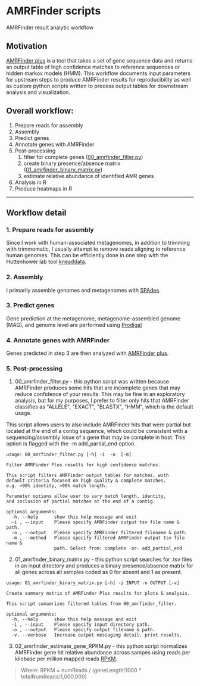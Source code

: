 # AMRFinder scripts
AMRFinder result analytic workflow

## Motivation
[AMRFinder plus](https://www.ncbi.nlm.nih.gov/pathogens/antimicrobial-resistance/AMRFinder/) is a tool that takes a set of gene sequence data and returns an output table of high confidence matches to reference sequences or hidden markov models (HMM).  This workflow documents input parameters for upstream steps to produce AMRFinder results for reproducibility as well as custom python scripts written to process output tables for downstream analysis and visualization.

## Overall workflow:
1. Prepare reads for assembly
2. Assembly
3. Predict genes
4. Annotate genes with AMRFinder
5. Post-processing
	1. filter for complete genes ([00_amrfinder_filter.py](https://github.com/michaelwoodworth/AMRFinder_scripts/blob/master/01_amrfinder_binary_matrix.py))
	2. create binary presence/absence matrix ([01_amrfinder_binary_matrix.py](https://github.com/michaelwoodworth/AMRFinder_scripts/blob/master/01_amrfinder_binary_matrix.py))
	3. estimate relative abundance of identified AMR genes
6. Analysis in R
7. Produce heatmaps in R

***

## Workflow detail

### 1. Prepare reads for assembly
Since I work with human-associated metagenomes, in addition to trimming with trimmomatic, I usually attempt to remove reads aligning to reference human genomes.  This can be efficiently done in one step with the Huttenhower lab tool [kneaddata](https://huttenhower.sph.harvard.edu/kneaddata/).

### 2. Assembly
I primarily assemble genomes and metagenomes with [SPAdes](https://cab.spbu.ru/software/spades/).

### 3. Predict genes
Gene prediction at the metagenome, metagenome-assembled genome (MAG), and genome level are performed using [Prodigal](https://github.com/hyattpd/Prodigal)

### 4. Annotate genes with AMRFinder
Genes predicted in step 3 are then analyzed with [AMRFinder plus](https://www.ncbi.nlm.nih.gov/pathogens/antimicrobial-resistance/AMRFinder/).

### 5. Post-processing

1. 00_amrfinder_filter.py - this python script was written because AMRFinder produces some hits that are incomplete genes that may reduce confidence of your results.  This may be fine in an exploratory analysis, but for my purposes, I prefer to filter only hits that AMRFinder classifies as "ALLELE", "EXACT", "BLASTX", "HMM", which is the default usage.

This script allows users to also include AMRFinder hits that were partial but located at the end of a contig sequence, which could be consistent with a sequencing/assembly issue of a gene that may be complete in host.  This option is flagged with the -m add_partial_end option.

```console
usage: 00_amrfinder_filter.py [-h] -i  -o  [-m]

Filter AMRFinder Plus results for high confidence matches.

This script filters AMRFinder output tables for matches, with
default criteria focused on high quality & complete matches.
e.g. >90% identity, >90% match length.

Parameter options allow user to vary match length, identity,
and inclusion of partial matches at the end of a contig.

optional arguments:
  -h, --help      show this help message and exit
  -i , --input    Please specify AMRFinder output tsv file name & path.
  -o , --output   Please specify AMRFinder filtered filename & path.
  -m , --method   Please specify filtered AMRFinder output tsv file name &
                  path. Select from: complete -or- add_partial_end
```

2. 01_amrfinder_binary_matrix.py - this python script searches for .tsv files in an input directory and produces a binary presence/absence matrix for all genes across all samples coded as 0 for absent and 1 as present.

```console
usage: 01_amrfinder_binary_matrix.py [-h] -i INPUT -o OUTPUT [-v]

Create summary matrix of AMRFinder Plus results for plots & analysis.

This script sumamrizes filtered tables from 00_amrfinder_filter.

optional arguments:
  -h, --help      show this help message and exit
  -i , --input    Please specify input directory path.
  -o , --output   Please specify output filename & path.
  -v, --verbose   Increase output messaging detail, print results.
```

3. 02_amrfinder_estimate_gene_RPKM.py - this python script normalizes AMRFinder gene hit relative abundance across sampes using reads per kilobase per million mapped reads [RPKM](https://sites.google.com/site/wiki4metagenomics/pdf/definition/rpkm-calculation).

>Where:
>RPKM = numReads / (geneLength/1000 * totalNumReads/1,000,000)

